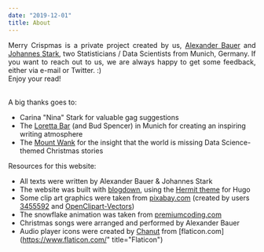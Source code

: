 ```yaml
---
date: "2019-12-01"
title: About
---
```


<div align="justify">
Merry Crispmas is a private project created by us,
<a href="https://www.en.stablab.stat.uni-muenchen.de/people/doktoranden/bauer1/index.html">Alexander Bauer</a>
and <a href="https://www.linkedin.com/in/johannes-stark-3b187b143">Johannes Stark</a>,
two Statisticians / Data Scientists from Munich, Germany.
If you want to reach out to us,
we are always happy to get some feedback, either via e-mail or Twitter. :)  
<br/>
Enjoy your read!
</div>

<br/>

A big thanks goes to:

* Carina "Nina" Stark for valuable gag suggestions
* The [Loretta Bar](http://www.loretta-bar.de/) (and Bud Spencer) in Munich
for creating an inspiring writing atmosphere
* The [Mount Wank](https://zugspitze.de/en/winter/mountain/wank) for the insight
that the world is missing Data Science-themed Christmas stories

Resources for this website:

* All texts were written by Alexander Bauer & Johannes Stark
* The website was built with [blogdown](https://github.com/rstudio/blogdown),
using the [Hermit theme](https://github.com/Track3/hermit) for Hugo
* Some clip art graphics were taken from [pixabay.com](https://pixabay.com/)
(created by users [3455592](https://pixabay.com/users/3455592-3455592/) and [OpenClipart-Vectors](https://pixabay.com/users/openclipart-vectors-30363/"))
* The snowflake animation was taken from [premiumcoding.com](https://premiumcoding.com/css3-tricks-falling-snow-css/)
* Christmas songs were arranged and performed by Alexander Bauer
* Audio player icons were created by [Chanut](https://www.flaticon.com/authors/chanut)
from [flaticon.com](https://www.flaticon.com/" title="Flaticon")

